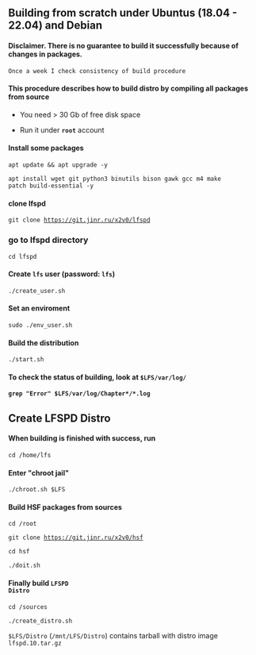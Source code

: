 ## Building from scratch under Ubuntus (18.04 - 22.04) and Debian

#### Disclaimer. There is no guarantee to build it successfully because of changes in packages. 
<code>Once a week I check consistency of build procedure</code>

#### This procedure describes how to build distro by compiling all packages from source  

- You need > 30 Gb of free disk space

- Run it under <code><b>root</b></code> account


#### Install some packages
<code>apt update && apt upgrade -y</code>

<code>apt install wget git python3 binutils bison gawk gcc m4 make patch build-essential -y</code>

#### clone lfspd
<code>git clone https://git.jinr.ru/x2v0/lfspd</code>

### go to lfspd directory
<code>cd lfspd</code>

#### Create <code>lfs</code> user (password: <code>lfs</code>)
<code>./create_user.sh</code>

#### Set an enviroment
<code>sudo ./env_user.sh</code>

#### Build the distribution
<code>./start.sh</code>

#### To check the status of building, look at <code>$LFS/var/log/</code>

<code><b>grep "Error" $LFS/var/log/Chapter*/*.log </b></code>



## Create LFSPD Distro


#### When building is finished with success, run 
<code>cd /home/lfs</code>

#### Enter "chroot jail"
<code>./chroot.sh $LFS</code>


#### Build HSF packages from sources

<code>cd /root</code>

<code>git clone https://git.jinr.ru/x2v0/hsf</code>

<code>cd hsf</code>

<code>./doit.sh</code>

#### Finally build <code>LFSPD Distro</code>
<code>cd /sources</code>

<code>./create_distro.sh</code>

<code>$LFS/Distro</code> (<code>/mnt/LFS/Distro</code>) contains tarball with distro image <code>lfspd.10.tar.gz</code>
